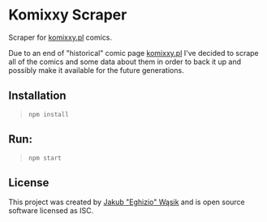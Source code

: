# Komixxy Scraper

Scraper for [komixxy.pl](https://komixxy.pl) comics.

Due to an end of "historical" comic page [komixxy.pl](https://komixxy.pl) I've decided to scrape all of the comics and some data about them in order to back it up and possibly make it available for the future generations.


## Installation
>`npm install`

## Run:
>`npm start`

## License
This project was created by [Jakub "Eghizio" Wąsik](https://github.com/Eghizio) and is open source software licensed as ISC.